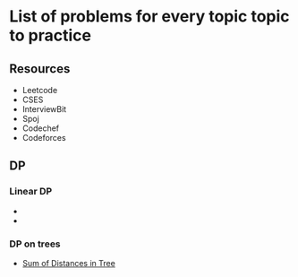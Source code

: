 
# List of problems for every topic topic to practice

## Resources
  - Leetcode
  - CSES
  - InterviewBit
  - Spoj
  - Codechef
  - Codeforces
  

## DP

### Linear DP
  - 
  - 
  

### DP on trees
  - [Sum of Distances in Tree](https://leetcode.com/problems/sum-of-distances-in-tree/description/)
